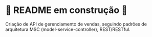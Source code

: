 # 🚧 README em construção 🚧
Criação de API de gerenciamento de vendas, seguindo padrões de arquitetura MSC (model-service-controller), REST/RESTful.
